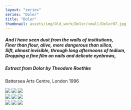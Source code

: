 ```yaml
---
layout: "series"
series: "Dolor"
title: "Dolor"
thumbnail: assets/img/Old_work/Dolor/small/Dolor07.jpg
---
```

<h5>
And I have seen dust from the walls of institutions,<br>
Finer than flour, alive, more dangerous than silica,<br>
Sift, almost invisible, through long afternoons of tedium,<br>
Dropping a fine film on nails and delicate eyebrows,<br>
</h5>
<h5><i>Extract from Dolor by Theodore Roethke</i></h5>


Battersea Arts Centre, London 1996

<div class="row">
<div class="column">

<img src="{{ site.baseurl }}/assets/img/Old_work/Dolor/small/Dolor01.jpg" />
<img src="{{ site.baseurl }}/assets/img/Old_work/Dolor/small/Dolor04.jpg" />
<img src="{{ site.baseurl }}/assets/img/Old_work/Dolor/small/Dolor07.jpg" />

</div>
<div class="column">
<img src="{{ site.baseurl }}/assets/img/Old_work/Dolor/small/Dolor02.jpg" />
<img src="{{ site.baseurl }}/assets/img/Old_work/Dolor/small/Dolor05.jpg" />
<img src="{{ site.baseurl }}/assets/img/Old_work/Dolor/small/Dolor08.jpg" />

</div>
 <div class="column">
<img src="{{ site.baseurl }}/assets/img/Old_work/Dolor/small/Dolor03.jpg" />
<img src="{{ site.baseurl }}/assets/img/Old_work/Dolor/small/Dolor06.jpg" />
<img src="{{ site.baseurl }}/assets/img/Old_work/Dolor/small/Dolor09.jpg" />

</div>
</div>
<br>
